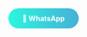 <style>
.btn-rainbow {
  padding: 12px 28px;
  border-radius: 25px;
  background: linear-gradient(270deg, #ff0080, #7928ca, #2afadf);
  background-size: 600% 600%;
  color: white;
  font-weight: bold;
  text-decoration: none;
  animation: rainbow 3s ease infinite;
}
@keyframes rainbow {
  0% { background-position: 0% 50% }
  50% { background-position: 100% 50% }
  100% { background-position: 0% 50% }
}
</style>

<a class="btn-rainbow" href="https://wa.me/502XXXXXXXX" target="_blank">💬 WhatsApp</a>